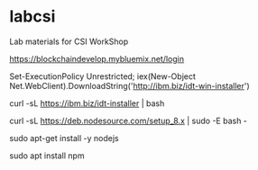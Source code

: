# labcsi
Lab materials for CSI WorkShop

https://blockchaindevelop.mybluemix.net/login

Set-ExecutionPolicy Unrestricted; iex(New-Object Net.WebClient).DownloadString('http://ibm.biz/idt-win-installer')

curl -sL https://ibm.biz/idt-installer | bash

curl -sL https://deb.nodesource.com/setup_8.x | sudo -E bash -

sudo apt-get install -y nodejs

sudo apt install npm

